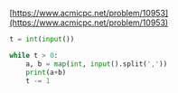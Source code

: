 [https://www.acmicpc.net/problem/10953](https://www.acmicpc.net/problem/10953)



```python
t = int(input())

while t > 0:
    a, b = map(int, input().split(','))
    print(a+b)
    t -= 1

```

